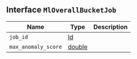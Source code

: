 ## Interface `MlOverallBucketJob`

| Name | Type | Description |
| - | - | - |
| `job_id` | [Id](./Id.md) | &nbsp; |
| `max_anomaly_score` | [double](./double.md) | &nbsp; |
